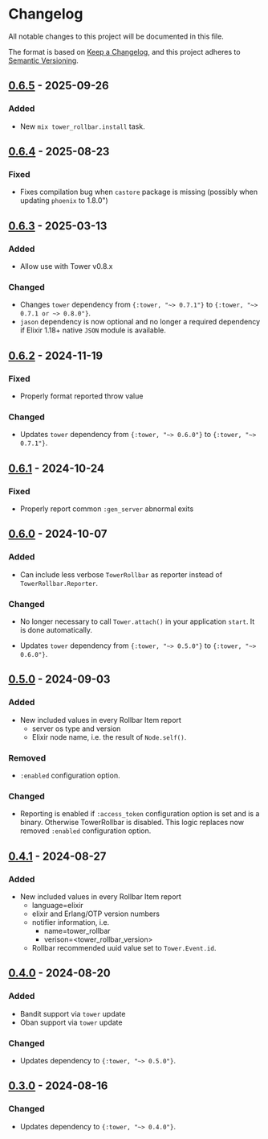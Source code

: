 # Changelog

All notable changes to this project will be documented in this file.

The format is based on [Keep a Changelog](https://keepachangelog.com/en/1.1.0/),
and this project adheres to [Semantic Versioning](https://semver.org/spec/v2.0.0.html).

## [0.6.5] - 2025-09-26

### Added

- New `mix tower_rollbar.install` task.

## [0.6.4] - 2025-08-23

### Fixed

- Fixes compilation bug when `castore` package is missing (possibly when updating `phoenix` to 1.8.0")

## [0.6.3] - 2025-03-13

### Added

- Allow use with Tower v0.8.x

### Changed

- Changes `tower` dependency from `{:tower, "~> 0.7.1"}` to `{:tower, "~> 0.7.1 or ~> 0.8.0"}`.
- `jason` dependency is now optional and no longer a required dependency if Elixir 1.18+ native `JSON` module is available.

## [0.6.2] - 2024-11-19

### Fixed

- Properly format reported throw value

### Changed

- Updates `tower` dependency from `{:tower, "~> 0.6.0"}` to `{:tower, "~> 0.7.1"}`.

## [0.6.1] - 2024-10-24

### Fixed

- Properly report common `:gen_server` abnormal exits

## [0.6.0] - 2024-10-07

### Added

- Can include less verbose `TowerRollbar` as reporter instead of `TowerRollbar.Reporter`.

### Changed

- No longer necessary to call `Tower.attach()` in your application `start`. It is done
automatically.

- Updates `tower` dependency from `{:tower, "~> 0.5.0"}` to `{:tower, "~> 0.6.0"}`.

## [0.5.0] - 2024-09-03

### Added

- New included values in every Rollbar Item report
  - server os type and version
  - Elixir node name, i.e. the result of `Node.self()`.

### Removed

- `:enabled` configuration option.

### Changed

- Reporting is enabled if `:access_token` configuration option is set and is a binary. Otherwise
  TowerRollbar is disabled. This logic replaces now removed `:enabled` configuration option.

## [0.4.1] - 2024-08-27

### Added

- New included values in every Rollbar Item report
  - language=elixir
  - elixir and Erlang/OTP version numbers
  - notifier information, i.e.
    - name=tower_rollbar
    - verison=<tower_rollbar_version>
  - Rollbar recommended uuid value set to `Tower.Event.id`.

## [0.4.0] - 2024-08-20

### Added

- Bandit support via `tower` update
- Oban support via `tower` update

### Changed

- Updates dependency to `{:tower, "~> 0.5.0"}`.

## [0.3.0] - 2024-08-16

### Changed

- Updates dependency to `{:tower, "~> 0.4.0"}`.

[0.6.5]: https://github.com/mimiquate/tower_rollbar/compare/v0.6.4...v0.6.5/
[0.6.4]: https://github.com/mimiquate/tower_rollbar/compare/v0.6.3...v0.6.4/
[0.6.3]: https://github.com/mimiquate/tower_rollbar/compare/v0.6.2...v0.6.3/
[0.6.2]: https://github.com/mimiquate/tower_rollbar/compare/v0.6.1...v0.6.2/
[0.6.1]: https://github.com/mimiquate/tower_rollbar/compare/v0.6.0...v0.6.1/
[0.6.0]: https://github.com/mimiquate/tower_rollbar/compare/v0.5.0...v0.6.0/
[0.5.0]: https://github.com/mimiquate/tower_rollbar/compare/v0.4.1...v0.5.0/
[0.4.1]: https://github.com/mimiquate/tower_rollbar/compare/v0.4.0...v0.4.1/
[0.4.0]: https://github.com/mimiquate/tower_rollbar/compare/v0.3.0...v0.4.0/
[0.3.0]: https://github.com/mimiquate/tower_rollbar/compare/v0.2.0...v0.3.0/
